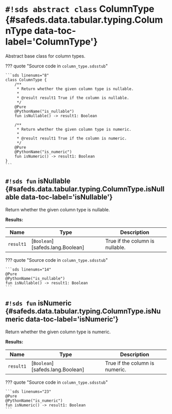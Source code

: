 # `#!sds abstract class` ColumnType {#safeds.data.tabular.typing.ColumnType data-toc-label='ColumnType'}

Abstract base class for column types.

??? quote "Source code in `column_type.sdsstub`"

    ```sds linenums="8"
    class ColumnType {
        /**
         * Return whether the given column type is nullable.
         *
         * @result result1 True if the column is nullable.
         */
        @Pure
        @PythonName("is_nullable")
        fun isNullable() -> result1: Boolean
    
        /**
         * Return whether the given column type is numeric.
         *
         * @result result1 True if the column is numeric.
         */
        @Pure
        @PythonName("is_numeric")
        fun isNumeric() -> result1: Boolean
    }
    ```

## `#!sds fun` isNullable {#safeds.data.tabular.typing.ColumnType.isNullable data-toc-label='isNullable'}

Return whether the given column type is nullable.

**Results:**

| Name | Type | Description |
|------|------|-------------|
| `result1` | [`Boolean`][safeds.lang.Boolean] | True if the column is nullable. |

??? quote "Source code in `column_type.sdsstub`"

    ```sds linenums="14"
    @Pure
    @PythonName("is_nullable")
    fun isNullable() -> result1: Boolean
    ```

## `#!sds fun` isNumeric {#safeds.data.tabular.typing.ColumnType.isNumeric data-toc-label='isNumeric'}

Return whether the given column type is numeric.

**Results:**

| Name | Type | Description |
|------|------|-------------|
| `result1` | [`Boolean`][safeds.lang.Boolean] | True if the column is numeric. |

??? quote "Source code in `column_type.sdsstub`"

    ```sds linenums="23"
    @Pure
    @PythonName("is_numeric")
    fun isNumeric() -> result1: Boolean
    ```
